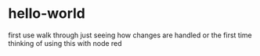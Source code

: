 # hello-world
first use walk through
just seeing how changes are handled or the first time
thinking of using this with node red
